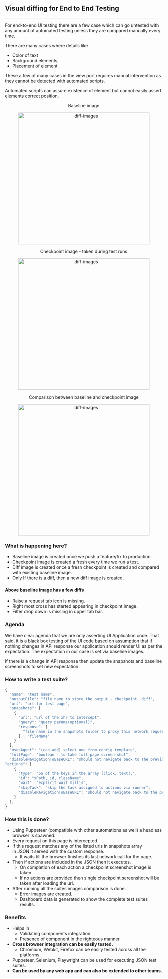 ## Visual diffing for End to End Testing
---
For end-to-end UI testing there are a few case which can go untested with any amount of automated testing unless they are compared manually every time.

There are many cases where details like

-   Color of text
-   Background elements,
-   Placement of element

These a few of many cases in the view port requires manual intervention as they cannot be detected with automated scripts.

Automated scripts can assure existence of element but cannot easily assert elements correct position.

<div align="center">
  <p style="font-size: 14px">   Baseline image</p>
<img alt="diff-images" height="420" src="https://user-images.githubusercontent.com/10477804/173744949-8d029afc-c61e-4bcd-8801-c57aab049b8a.png">
</div>

<div align="center">
  <p style="font-size: 14px">   Checkpoint image - taken during test runs</p>
<img alt="diff-images" height="420" src="https://user-images.githubusercontent.com/10477804/173744940-c93d452b-fcbe-4c57-af35-b0f9f2bb9de3.png">
</div>

<div align="center">
  <p style="font-size: 14px">   Comparison between baseline and checkpoint image</p>
<img alt="diff-images" height="420" src="https://user-images.githubusercontent.com/10477804/173744923-377e9b21-5849-4a97-bb0d-cfe7efa3d4bc.png">
</div>

### What is happening here?

-   Baseline image is created once we push a feature/fix to production.
-   Checkpoint image is created a fresh every time we run a test.
-   Diff image is created once a fresh checkpoint is created and compared with existing baseline image.
-   Only If there is a diff, then a new diff image is created.

#### Above baseline image has a few diffs

-   Raise a request tab icon is missing.
-   Right most cross has started appearing in checkpoint image.
-   Filter drop down is missing in upper tab bar.

### Agenda

We have clear agenda that we are only asserting UI Application code. That said, it is a black box testing of the UI code based on assumption that if nothing changes in API response our application should render UI as per the expectation. The expectation in our case is set via baseline images.

If there is a change in API response then update the snapshots and baseline screenshots to set new expectation.

### How to write a test suite?

```js
{
  "name": "test name",
  "outputFile": "file name to store the output - checkpoint, diff",
  "url": "url for test page",
  "snapshots": [
    {
      "url": "url of the xhr to intercept",
      "query": "query params(optional)",
      "response": [
        "file name in the snapshots folder to proxy this network request response"
      ] | "fileName"
    }
  ],
  "usesAgent": "(can add) select one from config template",
  "fullPage": "boolean - to take full page screen shot",
  "disableNavigationToBaseURL": "should not navigate back to the previous route - global"
"actions": [
    {
      "type": "on of the keys in the array [click, text].",
      "id": "xPath, id, className",
      "wait": "explicit wait millis",
      "skipTask": "skip the task assigned to actions via runner",
      "disableNavigationToBaseURL": "should not navigate back to the previous route"
    }
  ],
}
```

### How this is done?

-   Using Puppeteer (compatible with other automations as well) a headless browser is spawned.
-   Every request on this page is intercepted.
-   If this request matches any of the listed urls in snapshots array in JSON it served with the custom response.
    -   It waits till the browser finishes its last network call for the page.
-   Then if actions are included in the JSON then it executes.
    -   On completion of each action a checkpoint screenshot image is taken.
    -   If no actions are provided then single checkpoint screenshot will be taken after loading the url.
-   After running all the suites images comparison is done.
    -   Error images are created.
    -   Dashboard data is generated to show the complete test suites results.

### Benefits

-   Helps in
    -   Validating components integration.
    -   Presence of component in the righteous manner.
-   <b>Cross browser integration can be easily tested.</b>
    -   Chromium, Webkit, Firefox can be easily tested across all the platforms.
-   Puppeteer, Selenium, Playwright can be used for executing JSON test suites.
-   <b>Can be used by any web app and can also be extended to other teams.</b>
